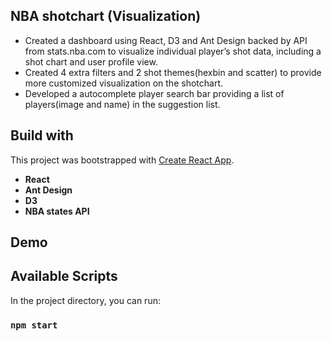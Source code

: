 ## NBA shotchart (Visualization)
* Created a dashboard using React, D3 and Ant Design backed by API from stats.nba.com to visualize individual player’s shot data, including a shot chart and user profile view.
* Created 4 extra filters and 2 shot themes(hexbin and scatter) to provide more customized visualization on the shotchart.
* Developed a autocomplete player search bar providing a list of players(image and name) in the suggestion list.




## Build with
This project was bootstrapped with [Create React App](https://github.com/facebook/create-react-app).
* __React__
* __Ant Design__
* __D3__
* __NBA states API__

## Demo 


## Available Scripts

In the project directory, you can run:

### `npm start`
